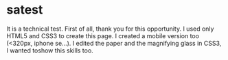 # satest
It is a technical test.
First of all, thank you for this opportunity.
I used only HTML5 and CSS3 to create this page.
I created a mobile version too (<320px, iphone se...).
I edited the paper and the magnifying glass in CSS3, I wanted toshow this skills too.

